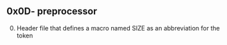 ## 0x0D- preprocessor
0. Header file that defines a macro named SIZE as an abbreviation for the token
